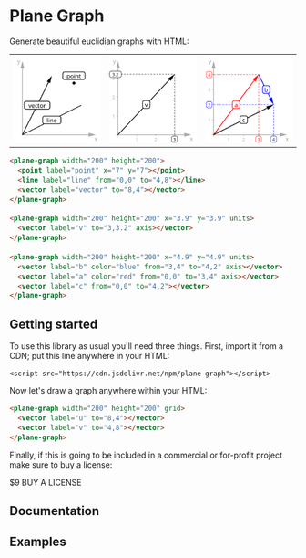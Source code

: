 # Plane Graph

Generate beautiful euclidian graphs with HTML:

<table>
  <tr>
    <td>
      <img width="300px" src="./examples/simple.svg" />
    </td>
    <td>
      <img width="300px" src="./examples/scale.svg" />
    </td>
    <td>
      <img width="300px" src="./examples/complete.svg" />
    </td>
  </tr>
</table>

```html
<plane-graph width="200" height="200">
  <point label="point" x="7" y="7"></point>
  <line label="line" from="0,0" to="4,8"></line>
  <vector label="vector" to="8,4"></vector>
</plane-graph>

<plane-graph width="200" height="200" x="3.9" y="3.9" units>
  <vector label="v" to="3,3.2" axis></vector>
</plane-graph>

<plane-graph width="200" height="200" x="4.9" y="4.9" units>
  <vector label="b" color="blue" from="3,4" to="4,2" axis></vector>
  <vector label="a" color="red" from="0,0" to="3,4" axis></vector>
  <vector label="c" from="0,0" to="4,2"></vector>
</plane-graph>
```

## Getting started

To use this library as usual you'll need three things. First, import it from a CDN; put this line anywhere in your HTML:

```
<script src="https://cdn.jsdelivr.net/npm/plane-graph"></script>
```

Now let's draw a graph anywhere within your HTML:

```html
<plane-graph width="200" height="200" grid>
  <vector label="u" to="8,4"></vector>
  <vector label="v" to="4,8"></vector>
</plane-graph>
```

Finally, if this is going to be included in a commercial or for-profit project make sure to buy a license:

\$9 BUY A LICENSE

## Documentation

### <plane-graph>

### <vector>

### <line>

### <point>

### <label>

### <text>

## Examples
